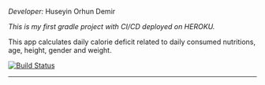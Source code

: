 _Developer:_ Huseyin Orhun Demir

_This is my first gradle project with CI/CD deployed on HEROKU._

This app calculates daily calorie deficit related to daily consumed nutritions, age, height, gender and weight.

[![Build Status](https://app.travis-ci.com/orhundemir/myFirstWebApp.svg?branch=main)](https://app.travis-ci.com/orhundemir/myFirstWebApp)

---------